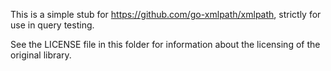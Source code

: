 This is a simple stub for https://github.com/go-xmlpath/xmlpath, strictly for use in query testing.

See the LICENSE file in this folder for information about the licensing of the original library.

